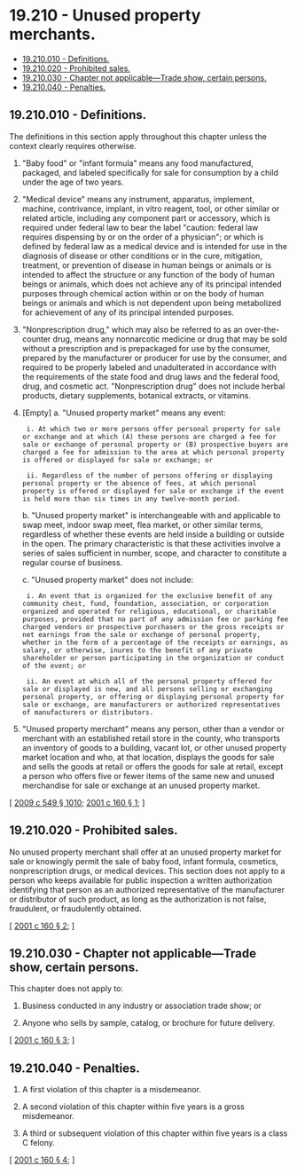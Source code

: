 # 19.210 - Unused property merchants.
* [19.210.010 - Definitions.](#19210010---definitions)
* [19.210.020 - Prohibited sales.](#19210020---prohibited-sales)
* [19.210.030 - Chapter not applicable—Trade show, certain persons.](#19210030---chapter-not-applicabletrade-show-certain-persons)
* [19.210.040 - Penalties.](#19210040---penalties)
## 19.210.010 - Definitions.
The definitions in this section apply throughout this chapter unless the context clearly requires otherwise.

1. "Baby food" or "infant formula" means any food manufactured, packaged, and labeled specifically for sale for consumption by a child under the age of two years.

2. "Medical device" means any instrument, apparatus, implement, machine, contrivance, implant, in vitro reagent, tool, or other similar or related article, including any component part or accessory, which is required under federal law to bear the label "caution: federal law requires dispensing by or on the order of a physician"; or which is defined by federal law as a medical device and is intended for use in the diagnosis of disease or other conditions or in the cure, mitigation, treatment, or prevention of disease in human beings or animals or is intended to affect the structure or any function of the body of human beings or animals, which does not achieve any of its principal intended purposes through chemical action within or on the body of human beings or animals and which is not dependent upon being metabolized for achievement of any of its principal intended purposes.

3. "Nonprescription drug," which may also be referred to as an over-the-counter drug, means any nonnarcotic medicine or drug that may be sold without a prescription and is prepackaged for use by the consumer, prepared by the manufacturer or producer for use by the consumer, and required to be properly labeled and unadulterated in accordance with the requirements of the state food and drug laws and the federal food, drug, and cosmetic act. "Nonprescription drug" does not include herbal products, dietary supplements, botanical extracts, or vitamins.

4. [Empty]
    a. "Unused property market" means any event:

        i. At which two or more persons offer personal property for sale or exchange and at which (A) these persons are charged a fee for sale or exchange of personal property or (B) prospective buyers are charged a fee for admission to the area at which personal property is offered or displayed for sale or exchange; or

        ii. Regardless of the number of persons offering or displaying personal property or the absence of fees, at which personal property is offered or displayed for sale or exchange if the event is held more than six times in any twelve-month period.

    b. "Unused property market" is interchangeable with and applicable to swap meet, indoor swap meet, flea market, or other similar terms, regardless of whether these events are held inside a building or outside in the open. The primary characteristic is that these activities involve a series of sales sufficient in number, scope, and character to constitute a regular course of business.

    c. "Unused property market" does not include:

        i. An event that is organized for the exclusive benefit of any community chest, fund, foundation, association, or corporation organized and operated for religious, educational, or charitable purposes, provided that no part of any admission fee or parking fee charged vendors or prospective purchasers or the gross receipts or net earnings from the sale or exchange of personal property, whether in the form of a percentage of the receipts or earnings, as salary, or otherwise, inures to the benefit of any private shareholder or person participating in the organization or conduct of the event; or

        ii. An event at which all of the personal property offered for sale or displayed is new, and all persons selling or exchanging personal property, or offering or displaying personal property for sale or exchange, are manufacturers or authorized representatives of manufacturers or distributors.

5. "Unused property merchant" means any person, other than a vendor or merchant with an established retail store in the county, who transports an inventory of goods to a building, vacant lot, or other unused property market location and who, at that location, displays the goods for sale and sells the goods at retail or offers the goods for sale at retail, except a person who offers five or fewer items of the same new and unused merchandise for sale or exchange at an unused property market.

\[ [2009 c 549 § 1010](http://lawfilesext.leg.wa.gov/biennium/2009-10/Pdf/Bills/Session%20Laws/Senate/5038.SL.pdf?cite=2009%20c%20549%20§%201010); [2001 c 160 § 1](http://lawfilesext.leg.wa.gov/biennium/2001-02/Pdf/Bills/Session%20Laws/Senate/5374.SL.pdf?cite=2001%20c%20160%20§%201); \]

## 19.210.020 - Prohibited sales.
No unused property merchant shall offer at an unused property market for sale or knowingly permit the sale of baby food, infant formula, cosmetics, nonprescription drugs, or medical devices. This section does not apply to a person who keeps available for public inspection a written authorization identifying that person as an authorized representative of the manufacturer or distributor of such product, as long as the authorization is not false, fraudulent, or fraudulently obtained.

\[ [2001 c 160 § 2](http://lawfilesext.leg.wa.gov/biennium/2001-02/Pdf/Bills/Session%20Laws/Senate/5374.SL.pdf?cite=2001%20c%20160%20§%202); \]

## 19.210.030 - Chapter not applicable—Trade show, certain persons.
This chapter does not apply to:

1. Business conducted in any industry or association trade show; or

2. Anyone who sells by sample, catalog, or brochure for future delivery.

\[ [2001 c 160 § 3](http://lawfilesext.leg.wa.gov/biennium/2001-02/Pdf/Bills/Session%20Laws/Senate/5374.SL.pdf?cite=2001%20c%20160%20§%203); \]

## 19.210.040 - Penalties.
1. A first violation of this chapter is a misdemeanor.

2. A second violation of this chapter within five years is a gross misdemeanor.

3. A third or subsequent violation of this chapter within five years is a class C felony.

\[ [2001 c 160 § 4](http://lawfilesext.leg.wa.gov/biennium/2001-02/Pdf/Bills/Session%20Laws/Senate/5374.SL.pdf?cite=2001%20c%20160%20§%204); \]

